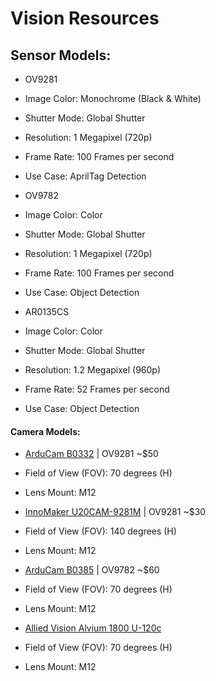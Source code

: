 # Vision Resources

## Sensor Models:

- OV9281
 - Image Color: Monochrome (Black & White)
 - Shutter Mode: Global Shutter
 - Resolution: 1 Megapixel (720p)
 - Frame Rate: 100 Frames per second
 - Use Case: AprilTag Detection

- OV9782
 - Image Color: Color
 - Shutter Mode: Global Shutter
 - Resolution: 1 Megapixel (720p)
 - Frame Rate: 100 Frames per second
 - Use Case: Object Detection

- AR0135CS
 - Image Color: Color
 - Shutter Mode: Global Shutter
 - Resolution: 1.2 Megapixel (960p)
 - Frame Rate: 52 Frames per second
 - Use Case: Object Detection

#### Camera Models:

- [ArduCam B0332](https://www.arducam.com/arducam-120fps-global-shutter-usb-camera-board-1mp-720p-ov9281-uvc-webcam-module-with-low-distortion-m12-lens-without-microphones-for-computer-laptop-android-device-and-raspberry-pi.html) | OV9281 ~$50
 - Field of View (FOV): 70 degrees (H)
 - Lens Mount: M12

- [InnoMaker U20CAM-9281M](https://www.inno-maker.com/product/u20cam-9281m/) | OV9281 ~$30
 - Field of View (FOV): 140 degrees (H)
 - Lens Mount: M12

- [ArduCam B0385](https://www.arducam.com/100fps-global-shutter-color-usb-camera-board-1mp-ov9782-uvc-webcam-module-with-low-distortion-m12-lens-without-microphones-for-computer-laptop-android-device-and-raspberry-pi-arducam.html) | OV9782 ~$60
 - Field of View (FOV): 70 degrees (H)
 - Lens Mount: M12

- [Allied Vision Alvium 1800 U-120c](https://www.edmundoptics.com/p/Allied-Vision-Alvium-1800-U-120c-13-12MP-S-Mount-USB-31-Color-Camera/42978?gad_source=1&gad_campaignid=13119664528&gclid=CjwKCAjwvO7CBhAqEiwA9q2YJXOe8ENJLFAVuRY7BWkGEp8bWYOKhWRI6bgxAd66MUWJMI1muU7UPBoCaXEQAvD_BwE)
 - Field of View (FOV): 70 degrees (H)
 - Lens Mount: M12